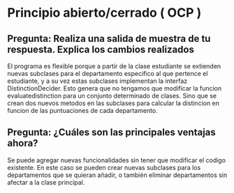 # Principio abierto/cerrado ( OCP )
## Pregunta: Realiza una salida de muestra de tu respuesta. Explica los cambios realizados
El programa es flexible porque a partir de la clase estudiante se extienden nuevas subclases
para el departamento especifico al que pertence el estudiante, y a su vez estas subclases
implementan la interfaz DistinctionDecider.
 Esto genera que no tengamos que modificar la funcion evaluatedistinction para un conjunto
 determinado de clases. Sino que se crean dos nuevos metodos en las subclases  para
 calcular la distincion  en funcion de las puntuaciones de cada departamento.
## Pregunta: ¿Cuáles son las principales ventajas ahora?
Se puede agregar nuevas funcionalidades sin tener que modificar el codigo existente.
En este caso se pueden crear nuevas subclases para los departamentos que se quieran añadir,
o también eliminar departamentos sin afectar a la clase principal.
